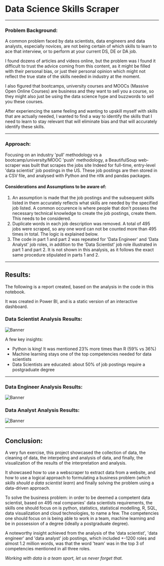 # Data Science Skills Scraper
---
### Problem Background:
A common problem faced by data scientists, data engineers and data analysts, especially novices, are not being certain of which skills to learn to ace that interview, or to perform at your current DS, DE or DA job. 

I found dozens of articles and videos online, but the problem was I found it difficult to trust the advice coming from this content, as it might be filled with their personal bias, or just their personal opinion which might not reflect the true state of the skills needed in industry at the moment.

I also figured that bootcamps, university courses and MOOCs (Massive Open Online Courses) are business and they want to sell you a course, so they might also just be using the data science hype and buzzwords to sell you these courses.

After experiencing the same feeling and wanting to upskill myself with skills that are actually needed, I wanted to find a way to identify the skills that I need to learn to stay relevant that will eliminate bias and that will accurately identify these skills.

---
### Approach:
Focusing on an industry 'pull' methodology vs a bootcamp/university/MOOC 'push' methodology, a BeautifulSoup web-scraper was built that scrapes the jobs site Indeed for full-time, entry-level 'data scientist' job postings in the US. These job postings are then stored in a CSV file, and analysed with Python and the nltk and pandas packages.

#### Considerations and Assumptions to be aware of:
1. An assumption is made that the job postings and the subsequent skills listed in them accurately reflects what skills are needed by the specified job listed. A common occurence is where people that don't possess the necessary technical knowledge to create the job postings, create them. This needs to be considered. 
2. Duplicate words in each job description was removed. A total of 495 jobs were scraped, so any one word can not be counted more than 495 times in total. The logic is explained below.
3. The code in part 1 and part 2 was repeated for 'Data Engineer' and 'Data Analyst' job roles, in addition to the 'Data Scientist' job role illustrated in part 1 and part 2. It is not shown in this analysis, as it follows the exact same procedure stipulated in parts 1 and 2. 
---

## Results:
The following is a report created, based on the analysis in the code in this notebook.

It was created in Power BI, and is a static version of an interactive dashboard.

### Data Scientist Analysis Results:
![Banner](https://github.com/theunisraubenheimer/Data_Science_Skills_Analysis_With_Python/blob/main/The_Data_Scientist.png)

A few key insights:
- Python is king! It was mentioned 23% more times than R (59% vs 36%)
- Machine learning stays one of the top competencies needed for data scientists
- Data Scientists are educated: about 50% of job postings require a postgraduate degree
---

### Data Engineer Analysis Results:
![Banner](https://github.com/theunisraubenheimer/Data_Science_Skills_Analysis_With_Python/blob/main/The_Data_Engineer.png)

### Data Analyst Analysis Results:
![Banner](https://github.com/theunisraubenheimer/Data_Science_Skills_Analysis_With_Python/blob/main/The_Data_Analyst.png)

---

## Conclusion:
A very fun exercise, this project showcased the collection of data, the cleaning of data, the interpeting and analysis of data, and finally, the visualization of the results of the interpretation and analysis.

It showcased how to use a webscraper to extract data from a website, and how to use a logical approach to formulating a business problem (_which skills should a data scientist learn_) and finally solving the problem using a data-driven approach.

To solve the business problem: in order to be deemed a competent data scientist, based on 495 real companies' data scientists requirements, the skills one should focus on is python, statistics, statistical modelling, R, SQL, data visualization and cloud technologies, to name a few. The competencies one should focus on is being able to work in a team, machine learning and be in possession of a degree (ideally a postgraduate degree).

A noteworthy insight achieved from the analysis of the 'data scientist', 'data engineer' and 'data analyst' job postings, which included +-1200 roles and almost 1.2 million words, was that the word 'team' was in the top 3 of competencies mentioned in all three roles.

_Working with data is a team sport, let us never forget that._
